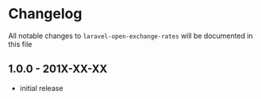 # Changelog

All notable changes to `laravel-open-exchange-rates` will be documented in this file

## 1.0.0 - 201X-XX-XX

- initial release
